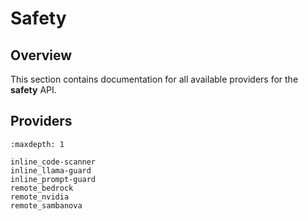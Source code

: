# Safety

## Overview

This section contains documentation for all available providers for the **safety** API.

## Providers

```{toctree}
:maxdepth: 1

inline_code-scanner
inline_llama-guard
inline_prompt-guard
remote_bedrock
remote_nvidia
remote_sambanova
```
